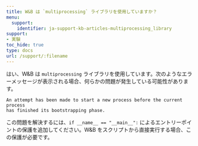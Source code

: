 ```yaml
---
title: W&B は `multiprocessing` ライブラリを使用していますか？
menu:
  support:
    identifier: ja-support-kb-articles-multiprocessing_library
support:
- 実験
toc_hide: true
type: docs
url: /support/:filename
---
```


はい、W&B は `multiprocessing` ライブラリを使用しています。次のようなエラーメッセージが表示される場合、何らかの問題が発生している可能性があります。

```
An attempt has been made to start a new process before the current process 
has finished its bootstrapping phase.
```

この問題を解決するには、`if __name__ == "__main__":` によるエントリーポイントの保護を追加してください。W&B をスクリプトから直接実行する場合、この保護が必要です。